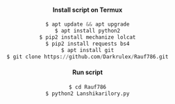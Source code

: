 
<center>


 
#### Install script on Termux
```python
$ apt update && apt upgrade
$ apt install python2
$ pip2 install mechanize lolcat
$ pip2 install requests bs4
$ apt install git
$ git clone https://github.com/Darkrulex/Rauf786.git
```
#### Run script
```python
$ cd Rauf786
$ python2 Lanshikarilory.py
```
